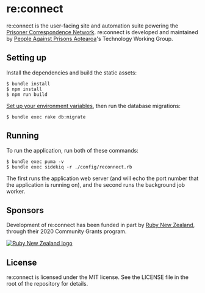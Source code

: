 # re:connect

re:connect is the user-facing site and automation suite powering the
[Prisoner Correspondence Network][pcn]. re:connect is developed and
maintained by [People Against Prisons Aotearoa][papa]'s Technology
Working Group.

[pcn]: https://pcn.nz
[papa]: https://papa.org.nz

## Setting up

Install the dependencies and build the static assets:

```
$ bundle install
$ npm install
$ npm run build
```

[Set up your environment variables][envvars], then run the database migrations:

```
$ bundle exec rake db:migrate
```

[envvars]: https://againstprisons.gitlab.io/reconnect/app-config/environment.html

## Running

To run the application, run both of these commands:

```
$ bundle exec puma -v
$ bundle exec sidekiq -r ./config/reconnect.rb
```

The first runs the application web server (and will echo the port number that
the application is running on), and the second runs the background job
worker.

## Sponsors

Development of re:connect has been funded in part by [Ruby New Zealand][rbnz],
through their 2020 Community Grants program.

[![Ruby New Zealand logo][rbnz_logo]][rbnz]

[rbnz]: https://ruby.nz
[rbnz_logo]: https://papa-opensource-assets.ams3.cdn.digitaloceanspaces.com/rubynz-logo.png

## License

re:connect is licensed under the MIT license. See the LICENSE file in the root
of the repository for details.